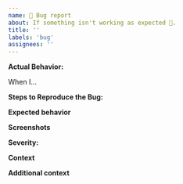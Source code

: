 ```yaml
---
name: 🐛 Bug report
about: If something isn't working as expected 🤔.
title: ''
labels: 'bug'
assignees: ''
---
```


**Actual Behavior:**

<!--A clear and concise description of what the bug is.-->

When I...

**Steps to Reproduce the Bug:**

<!-- -->

**Expected behavior**

<!--A clear and concise description of what you expected to happen.-->

**Screenshots**

<!--If applicable, add screenshots to help explain your problem.-->

**Severity:**

<!-- -->

**Context**

<!-- -->

**Additional context**

<!--Add any other context about the problem here.-->
